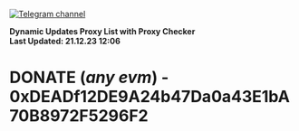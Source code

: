 [![Telegram channel](https://img.shields.io/endpoint?url=https://runkit.io/damiankrawczyk/telegram-badge/branches/master?url=https://t.me/n4z4v0d)](https://t.me/n4z4v0d) 

**Dynamic Updates Proxy List with Proxy Checker**  
**Last Updated: 21.12.23 12:06**

# DONATE (_any evm_) - 0xDEADf12DE9A24b47Da0a43E1bA70B8972F5296F2
